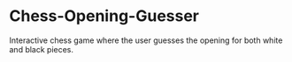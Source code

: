 # Chess-Opening-Guesser
Interactive chess game where the user guesses the opening for both white and black pieces.
